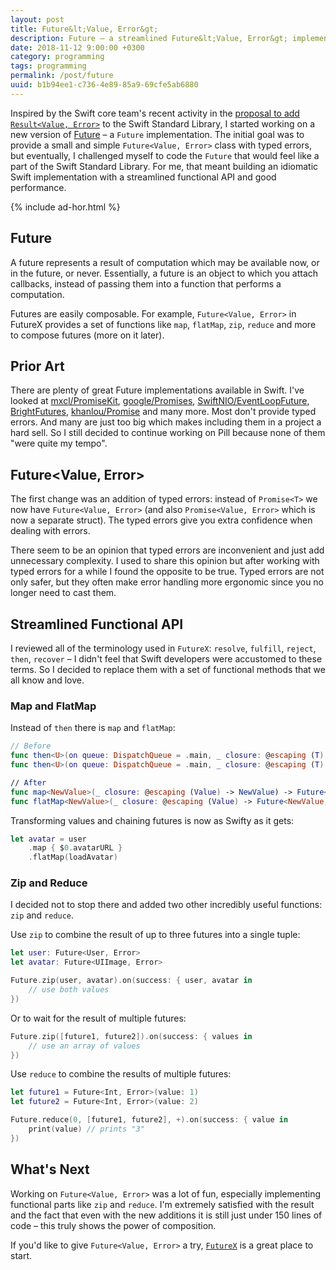 ```yaml
---
layout: post
title: Future&lt;Value, Error&gt;
description: Future – a streamlined Future&lt;Value, Error&gt; implementation with functional interface
date: 2018-11-12 9:00:00 +0300
category: programming
tags: programming
permalink: /post/future
uuid: b1b94ee1-c736-4e89-85a9-69cfe5ab6880
---
```


Inspired by the Swift core team's recent activity in the [proposal to add `Result<Value, Error>`](https://github.com/apple/swift-evolution/blob/master/proposals/0235-add-result.md) to the Swift Standard Library, I started working on a new version of [Future](https://github.com/kean/Future) – a `Future` implementation. The initial goal was to provide a small and simple `Future<Value, Error>` class with typed errors, but eventually, I challenged myself to code the `Future` that would feel like a part of the Swift Standard Library. For me, that meant building an idiomatic Swift implementation with a streamlined functional API and good performance.

{% include ad-hor.html %}

## Future

A future represents a result of computation which may be available now, or in the future, or never. Essentially, a future is an object to which you attach callbacks, instead of passing them into a function that performs a computation.

Futures are easily composable. For example, `Future<Value, Error>` in FutureX provides a set of functions like `map`, `flatMap`, `zip`, `reduce` and more to compose futures (more on it later).

## Prior Art

There are plenty of great Future implementations available in Swift. I've looked at [mxcl/PromiseKit](https://github.com/mxcl/PromiseKit), [google/Promises](https://github.com/google/promises), [SwiftNIO/EventLoopFuture](https://apple.github.io/swift-nio/docs/current/NIO/Classes/EventLoopFuture.html), [BrightFutures](https://github.com/Thomvis/BrightFutures), [khanlou/Promise](https://github.com/khanlou/Promise) and many more. Most don't provide typed errors. And many are just too big which makes including them in a project a hard sell. So I still decided to continue working on Pill because none of them "were quite my tempo".

## Future&lt;Value, Error&gt;

The first change was an addition of typed errors: instead of `Promise<T>` we now have `Future<Value, Error>` (and also `Promise<Value, Error>` which is now a separate struct). The typed errors give you extra confidence when dealing with errors.

There seem to be an opinion that typed errors are inconvenient and just add unnecessary complexity. I used to share this opinion but after working with typed errors for a while I found the opposite to be true. Typed errors are not only safer, but they often make error handling more ergonomic since you no longer need to cast them.

## Streamlined Functional API

I reviewed all of the terminology used in `FutureX`: `resolve`, `fulfill`, `reject`, `then`, `recover` – I didn't feel that Swift developers were accustomed to these terms. So I decided to replace them with a set of functional methods that we all know and love.

### Map and FlatMap

Instead of `then` there is `map` and `flatMap`:

```swift
// Before
func then<U>(on queue: DispatchQueue = .main, _ closure: @escaping (T) throws -> U) -> Promise<U>
func then<U>(on queue: DispatchQueue = .main, _ closure: @escaping (T) throws -> Promise<U>) -> Promise<U>

// After
func map<NewValue>(_ closure: @escaping (Value) -> NewValue) -> Future<NewValue, Error>
func flatMap<NewValue>(_ closure: @escaping (Value) -> Future<NewValue, Error>) -> Future<NewValue, Error>
```

Transforming values and chaining futures is now as Swifty as it gets:

```swift
let avatar = user
    .map { $0.avatarURL }
    .flatMap(loadAvatar)
```

### Zip and Reduce

I decided not to stop there and added two other incredibly useful functions: `zip` and `reduce`. 

Use `zip` to combine the result of up to three futures into a single tuple:

```swift
let user: Future<User, Error>
let avatar: Future<UIImage, Error>

Future.zip(user, avatar).on(success: { user, avatar in
    // use both values
})
```

Or to wait for the result of multiple futures:

```swift
Future.zip([future1, future2]).on(success: { values in
    // use an array of values
})
```

Use `reduce` to combine the results of multiple futures:

```swift
let future1 = Future<Int, Error>(value: 1)
let future2 = Future<Int, Error>(value: 2)

Future.reduce(0, [future1, future2], +).on(success: { value in
    print(value) // prints "3"
})
```

## What's Next

Working on `Future<Value, Error>` was a lot of fun, especially implementing functional parts like `zip` and `reduce`. I'm extremely satisfied with the result and the fact that even with the new additions it is still just under 150 lines of code – this truly shows the power of composition.

If you'd like to give `Future<Value, Error>` a try, [`FutureX`](https://github.com/kean/FutureX) is a great place to start.

